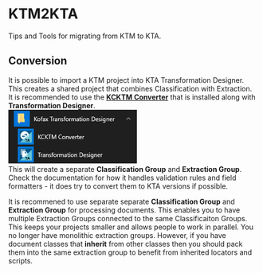 # KTM2KTA
Tips and Tools for migrating from KTM to KTA.

## Conversion
It is possible to import a KTM project into KTA Transformation Designer.  This creates a shared project that combines Classification with Extraction.  
It is recommended to use the [**KCKTM Converter**](https://docshield.kofax.com/KTA/en_US/7.11.0-h49vd5omev/help/KCKTM_Converter/MigrationTool/c_Welcome.html) that is installed along with **Transformation Designer**.  
![KCKTM Converter](images/KCKTM_Converter.png)  
This will create a separate **Classification Group** and **Extraction Group**.  Check the documentation for how it handles validation rules and field formatters - it does try to convert them to KTA versions if possible.  

It is recommened to use separate separate **Classification Group** and **Extraction Group** for processing documents. This enables you to have multiple Extraction Groups connected to the same Classificaiton Groups. This keeps your projects smaller and allows people to work in parallel. You no longer have monolithic extraction groups. However, if you have document classes that **inherit** from other classes then you should pack them into the same extraction group to benefit from inherited locators and scripts.

